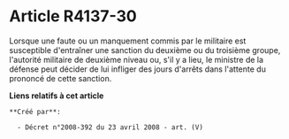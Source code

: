 # Article R4137-30

Lorsque une faute ou un manquement commis par le militaire est susceptible d'entraîner une sanction du deuxième ou du
troisième groupe, l'autorité militaire de deuxième niveau ou, s'il y a lieu, le ministre de la défense peut décider de lui
infliger des jours d'arrêts dans l'attente du prononcé de cette sanction.

**Liens relatifs à cet article**

	**Créé par**:

	  - Décret n°2008-392 du 23 avril 2008 - art. (V)
